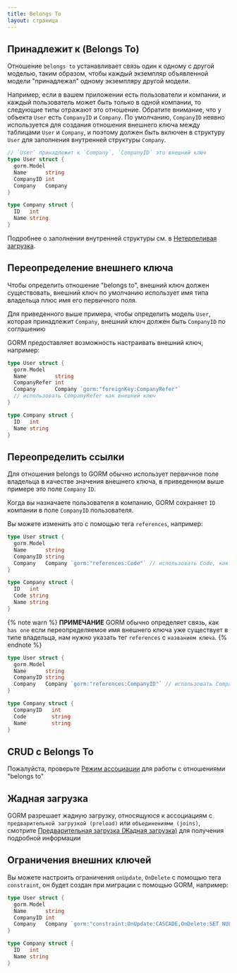```yaml
---
title: Belongs To
layout: страница
---
```


## Принадлежит к (Belongs To)

Отношение `belongs to` устанавливает связь один к одному с другой моделью, таким образом, чтобы каждый экземпляр объявленной модели "принадлежал" одному экземпляру другой модели.

Например, если в вашем приложении есть пользователи и компании, и каждый пользователь может быть только в одной компании, то следующие типы отражают это отношение. Обратите внимание, что у объекта `User` есть `CompanyID` и `Company`. По умолчанию, `CompanyID` неявно используется для создания отношения внешнего ключа между таблицами `User` и `Company`, и поэтому должен быть включен в структуру `User` для заполнения внутренней структуры `Company`.

```go
// `User` принадлежит к `Company`, `CompanyID` это внешний ключ
type User struct {
  gorm.Model
  Name      string
  CompanyID int
  Company   Company
}

type Company struct {
  ID   int
  Name string
}
```

Подробнее о заполнении внутренней структуры см. в [Нетерпеливая загрузка](belongs_to.html#Eager-Loading).

## Переопределение внешнего ключа

Чтобы определить отношение "belongs to", внешний ключ должен существовать, внешний ключ по умолчанию использует имя типа владельца плюс имя его первичного поля.

Для приведенного выше примера, чтобы определить модель `User`, которая принадлежит `Company`, внешний ключ должен быть `CompanyID` по соглашению

GORM предоставляет возможность настраивать внешний ключ, например:

```go
type User struct {
  gorm.Model
  Name         string
  CompanyRefer int
  Company      Company `gorm:"foreignKey:CompanyRefer"`
  // использовать CompanyRefer как внешний ключ
}

type Company struct {
  ID   int
  Name string
}
```

## Переопределить ссылки

Для отношения belongs to GORM обычно использует первичное поле владельца в качестве значения внешнего ключа, в приведенном выше примере это поле `Company` `ID`.

Когда вы назначаете пользователя в компанию, GORM сохраняет `ID` компании в поле `CompanyID` пользователя.

Вы можете изменить это с помощью тега `references`, например:

```go
type User struct {
  gorm.Model
  Name      string
  CompanyID string
  Company   Company `gorm:"references:Code"` // использовать Code, как ссылку
}

type Company struct {
  ID   int
  Code string
  Name string
}
```

{% note warn %}
**ПРИМЕЧАНИЕ** GORM обычно определяет связь, как ` has one ` если переопределяемое имя внешнего ключа уже существует в типе владельца, нам нужно указать тег `references` с `названием ключа`.
{% endnote %}

```go
type User struct {
  gorm.Model
  Name      string
  CompanyID string
  Company   Company `gorm:"references:CompanyID"` // использовать Company.CompanyID, как ссылку
}

type Company struct {
  CompanyID   int
  Code        string
  Name        string
}
```

## CRUD с Belongs To

Пожалуйста, проверьте [Режим ассоциации](associations.html#Association-Mode) для работы с отношениями "belongs to"

## Жадная загрузка

GORM разрешает жадную загрузку, относящуюся к ассоциациям с `предварительной загрузкой (preload)` или `объединениями (joins)`, смотрите [Предварительная загрузка (Жадная загрузка)](preload.html) для получения подробной информации

## Ограничения внешних ключей

Вы можете настроить ограничения `onUpdate`, `OnDelete` с помощью тега `constraint`, он будет создан при миграции с помощью GORM, например:

```go
type User struct {
  gorm.Model
  Name      string
  CompanyID int
  Company   Company `gorm:"constraint:OnUpdate:CASCADE,OnDelete:SET NULL;"`
}

type Company struct {
  ID   int
  Name string
}
```
